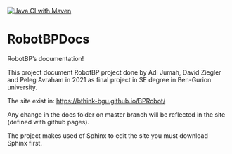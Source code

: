 [![Java CI with Maven](https://github.com/bThink-BGU/BPRobot/actions/workflows/maven.yml/badge.svg)](https://github.com/bThink-BGU/BPRobot/actions/workflows/maven.yml)

# RobotBPDocs
RobotBP’s documentation!

This project document RobotBP project done by Adi Jumah, David Ziegler and Peleg Avraham in 2021 as final project in SE degree in Ben-Gurion university.

The site exist in: https://bthink-bgu.github.io/BPRobot/

Any change in the docs folder on master branch will be reflected in the site (defined with github pages).

The project makes used of Sphinx to edit the site you must download Sphinx first.

